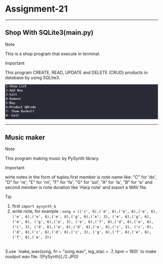 # Assignment-21
---
## Shop With SQLite3(main.py)
> [!NOTE]
This is a shop program that execute in terminal.

> [!IMPORTANT]  
This program CREATE, READ, UPDATE and DELETE (CRUD) products in database by using SQLite3.

![shop program](./1.JPG)

---
## Music maker
> [!NOTE]
This program making music by PySynth library.

> [!IMPORTANT]  
wirte notes in the form of tuples.first member is note name like: "C" for 'do', "D" for 're', "E" for 'mi', "F" for 'fa', "G" for 'sol', "A" for 'la', "B" for 'si' and second member is note duration like 'Harp note' and export a WAV file.

> [!TIP]  
1. first `import pysynth_b`
2. write note, for example : 
`song = (('c', 6),('d', 6),('e', 6),('e', 6),
        ('e', 6),('e', 6),('e', 6),('g', 6),('e', 3),
        ('e', 6),('g', 6),('e', 6), ('g', 6),('e', 3),
        ('e', 6),('f', 6),('d', 6),('e', 6),('c', 3),
        ('d', 6),('e', 6),('d', 6),('e', 6),('c', 3),
        ('c', 6),('d', 6),('c', 6),('d', 6),('c', 3),
        ('g', 6),('f', 6),('e', 6),('f', 6),('e', 3))`
<br>
3.use `make_wav(song, fn = "song.wav", leg_stac = .7, bpm = 180)` to make ouutput wav file.
![PySynth](./2.JPG)
